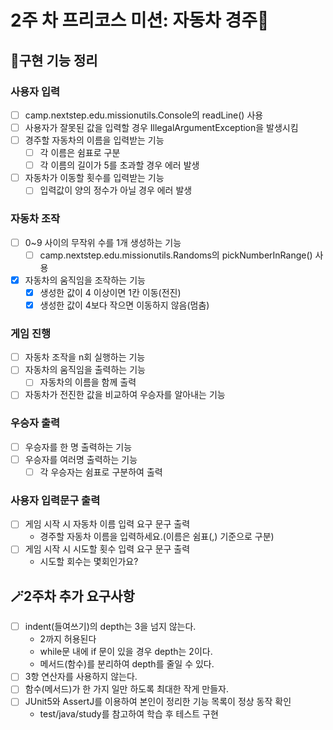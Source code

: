 # 2주 차 프리코스 미션: 자동차 경주🚗

## 📄구현 기능 정리

### 사용자 입력

- [ ] camp.nextstep.edu.missionutils.Console의 readLine() 사용
- [ ] 사용자가 잘못된 값을 입력할 경우 IllegalArgumentException을 발생시킴
- [ ] 경주할 자동차의 이름을 입력받는 기능
    - [ ] 각 이름은 쉼표로 구분
    - [ ] 각 이름의 길이가 5를 초과할 경우 에러 발생
- [ ] 자동차가 이동할 횟수를 입력받는 기능
    - [ ] 입력값이 양의 정수가 아닐 경우 에러 발생

### 자동차 조작

- [ ] 0~9 사이의 무작위 수를 1개 생성하는 기능
    - [ ] camp.nextstep.edu.missionutils.Randoms의 pickNumberInRange() 사용
- [x] 자동차의 움직임을 조작하는 기능
    - [x] 생성한 값이 4 이상이면 1칸 이동(전진)
    - [x] 생성한 값이 4보다 작으면 이동하지 않음(멈춤)

### 게임 진행

- [ ] 자동차 조작을 n회 실행하는 기능
- [ ] 자동차의 움직임을 출력하는 기능
    - [ ] 자동차의 이름을 함께 출력
- [ ] 자동차가 전진한 값을 비교하여 우승자를 알아내는 기능

### 우승자 출력

- [ ] 우승자를 한 명 출력하는 기능
- [ ] 우승자를 여러명 출력하는 기능
    - [ ] 각 우승자는 쉼표로 구분하여 출력

### 사용자 입력문구 출력

- [ ] 게임 시작 시 자동차 이름 입력 요구 문구 출력
    - 경주할 자동차 이름을 입력하세요.(이름은 쉼표(,) 기준으로 구분)
- [ ] 게임 시작 시 시도할 횟수 입력 요구 문구 출력
    - 시도할 회수는 몇회인가요?

## 🪄2주차 추가 요구사항

-[ ] indent(들여쓰기)의 depth는 3을 넘지 않는다.
    - 2까지 허용된다
    - while문 내에 if 문이 있을 경우 depth는 2이다.
    - 메서드(함수)를 분리하여 depth를 줄일 수 있다.
- [ ] 3항 연산자를 사용하지 않는다.
- [ ] 함수(메서드)가 한 가지 일만 하도록 최대한 작게 만들자.
- [ ] JUnit5와 AssertJ를 이용하여 본인이 정리한 기능 목록이 정상 동작 확인
    - test/java/study를 참고하여 학습 후 테스트 구현